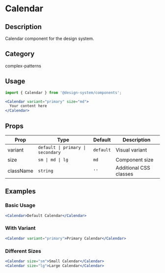 # Calendar

## Description
Calendar component for the design system.

## Category
complex-patterns

## Usage

```jsx
import { Calendar } from '@design-system/components';

<Calendar variant="primary" size="md">
  Your content here
</Calendar>
```

## Props

| Prop | Type | Default | Description |
|------|------|---------|-------------|
| variant | `default \| primary \| secondary` | `default` | Visual variant |
| size | `sm \| md \| lg` | `md` | Component size |
| className | `string` | `''` | Additional CSS classes |

## Examples

### Basic Usage
```jsx
<Calendar>Default Calendar</Calendar>
```

### With Variant
```jsx
<Calendar variant="primary">Primary Calendar</Calendar>
```

### Different Sizes
```jsx
<Calendar size="sm">Small Calendar</Calendar>
<Calendar size="lg">Large Calendar</Calendar>
```
